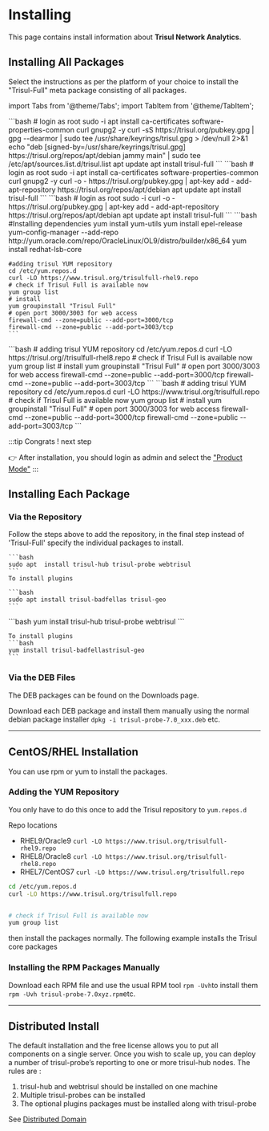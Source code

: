# Installing

This page contains install information about **Trisul Network Analytics**.


## Installing All Packages


Select the instructions as per the platform of your choice to install the "Trisul-Full" meta package consisting of all packages. 

import Tabs from '@theme/Tabs';
import TabItem from '@theme/TabItem';

<Tabs>
  <TabItem value="jammy" label="Ubuntu Jammy 22.04" default>
    ```bash
    # login as root
    sudo -i
    apt install ca-certificates software-properties-common curl gnupg2 -y 
    curl -sS https://trisul.org/pubkey.gpg | gpg --dearmor | sudo tee /usr/share/keyrings/trisul.gpg > /dev/null 2>&1
    echo "deb [signed-by=/usr/share/keyrings/trisul.gpg] https://trisul.org/repos/apt/debian jammy main" | sudo tee /etc/apt/sources.list.d/trisul.list
    apt update 
    apt install trisul-full
    ```
  </TabItem>
  <TabItem value="focal" label="Ubuntu Focal 20.04">
    ```bash
    # login as root
    sudo -i
    apt install ca-certificates software-properties-common curl gnupg2 -y 
    curl -o - https://trisul.org/pubkey.gpg | apt-key add -
    add-apt-repository https://trisul.org/repos/apt/debian
    apt update
    apt install trisul-full
    ```
  </TabItem>
  <TabItem value="bionic" label="Ubuntu Bionic 18.04">
    ```bash
    # login as root
    sudo -i
    curl -o - https://trisul.org/pubkey.gpg | apt-key add -
    add-apt-repository https://trisul.org/repos/apt/debian
    apt update
    apt install trisul-full
    ```
  </TabItem>
  <TabItem value="or9" label="RHEL/ Oracle 9">
    ```bash
    #Installing dependencies 
    yum install yum-utils
    yum install epel-release
    yum-config-manager --add-repo http://yum.oracle.com/repo/OracleLinux/OL9/distro/builder/x86_64
    yum install redhat-lsb-core
    
    #adding trisul YUM repository 
    cd /etc/yum.repos.d 
    curl -LO https://www.trisul.org/trisulfull-rhel9.repo 
    # check if Trisul Full is available now
    yum group list
    # install
    yum groupinstall "Trisul Full"
    # open port 3000/3003 for web access 
    firewall-cmd --zone=public --add-port=3000/tcp
    firewall-cmd --zone=public --add-port=3003/tcp
    ```
  </TabItem>
  <TabItem value="ora8" label="RHEL/ Oracle 8">
    ```bash
    # adding trisul YUM repository
    cd /etc/yum.repos.d
    curl -LO https://trisul.org//trisulfull-rhel8.repo
    # check if Trisul Full is available now
    yum group list
    # install
    yum groupinstall "Trisul Full"
    # open port 3000/3003 for web access 
    firewall-cmd --zone=public --add-port=3000/tcp
    firewall-cmd --zone=public --add-port=3003/tcp
    ```
  </TabItem>
  <TabItem value="Cent7" label="RHEL/ CentOS7">
    ```bash
    # adding trisul YUM repository
    cd /etc/yum.repos.d
    curl -LO https://www.trisul.org/trisulfull.repo
    # check if Trisul Full is available now
    yum group list
    # install
    yum groupinstall "Trisul Full"
    # open port 3000/3003 for web access 
    firewall-cmd --zone=public --add-port=3000/tcp
    firewall-cmd --zone=public --add-port=3003/tcp
    ```
  </TabItem>
</Tabs>


:::tip Congrats ! next step

:point_right: After installation, you should login as admin and select the ["Product Mode"](selectmode)
:::


## Installing Each Package 


### Via the Repository 

Follow the steps above to add the repository, in the final step instead of 'Trisul-Full' specify the individual packages to install.


<Tabs>
  <TabItem value="ubuntu" label="Ubuntu Based" default>

    ```bash
    sudo apt  install trisul-hub trisul-probe webtrisul
    ```
    To install plugins

    ```bash
    sudo apt install trisul-badfellas trisul-geo
    ```
  </TabItem>


  <TabItem value="redhat" label="Redhat Based" default>
    ```bash
    yum install trisul-hub trisul-probe webtrisul
    ```

    To install plugins
    ```bash
    yum install trisul-badfellastrisul-geo
    ```

  </TabItem>

</Tabs>



### Via the DEB Files 

The DEB packages can be found on the Downloads page.

Download each DEB package and install them manually using the normal debian package installer `dpkg -i trisul-probe-7.0_xxx.deb` etc.


----


## CentOS/RHEL Installation

You can use rpm or yum to install the packages.

### Adding the YUM Repository

You only have to do this once to add the Trisul repository to `yum.repos.d`


Repo locations 

- RHEL9/Oracle9 `curl -LO https://www.trisul.org/trisulfull-rhel9.repo`
- RHEL8/Oracle8 `curl -LO https://www.trisul.org/trisulfull-rhel8.repo`
- RHEL7/CentOS7 `curl -LO https://www.trisul.org/trisulfull.repo`


```bash
cd /etc/yum.repos.d
curl -LO https://www.trisul.org/trisulfull.repo


# check if Trisul Full is available now
yum group list
```

then install the packages normally. The following example installs the Trisul core packages



### Installing the RPM Packages Manually

Download each RPM file and use the usual RPM tool `rpm -Uvh`to install them `rpm -Uvh trisul-probe-7.0xyz.rpm`etc.


----


## Distributed Install

The default installation and the free license allows you to put all components on a single server. Once you wish to scale up, you can deploy a number of trisul-probe’s reporting to one or more trisul-hub nodes. The rules are :

1. trisul-hub and webtrisul should be installed on one machine
2. Multiple trisul-probes can be installed
3. The optional plugins packages must be installed along with trisul-probe

See [Distributed Domain](/docs/ag/domain/)
